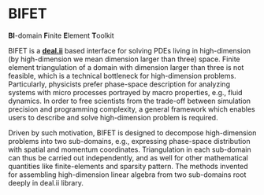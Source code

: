 # BIFET

**BI**-domain **F**inite **E**lement **T**oolkit

BIFET is a [**deal.ii**](https://www.dealii.org/) based interface
for solving PDEs living in high-dimension (by high-dimension we mean dimension larger than three) space.
Finite element triangulation of a domain with dimension larger than three is not feasible, which is a technical bottleneck for high-dimension problems.
Particularly, physicists prefer phase-space description for analyzing systems with micro processes portrayed by macro properties, e.g., fluid dynamics.
In order to free scientists from the trade-off between simulation precision and programming complexity, a general framework which enables users to describe and solve high-dimension problem is required.

Driven by such motivation, BIFET is designed to decompose high-dimension problems into two sub-domains, e.g., expressing phase-space distribution with spatial and momentum coordinates.
Triangulation in each sub-domain can thus be carried out independently, and as well for other mathematical quantities like finite-elements and sparsity pattern.
The methods invented for assembling high-dimension linear algebra from two sub-domains root deeply in deal.ii library.
